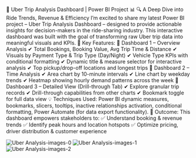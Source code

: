 🚗 Uber Trip Analysis Dashboard | Power BI Project 📊
 🔍 A Deep Dive into Ride Trends, Revenue & Efficiency
I’m excited to share my latest Power BI project – Uber Trip Analysis Dashboard – designed to provide actionable insights for decision-makers in the ride-sharing industry. This interactive dashboard was built with the goal of transforming raw Uber trip data into meaningful visuals and KPIs.
🔑 Key Features:
📌 Dashboard 1 – Overview Analysis
 ✔ Total Bookings, Booking Value, Avg Trip Time & Distance
 ✔ Visuals by Payment Type & Trip Type (Day/Night)
 ✔ Vehicle Type KPIs with conditional formatting
 ✔ Dynamic title & measure selector for interactive analysis
 ✔ Top pickup/drop-off locations and longest trips
📌 Dashboard 2 – Time Analysis
 ✔ Area chart by 10-minute intervals
 ✔ Line chart by weekday trends
 ✔ Heatmap showing hourly demand patterns across the week
📌 Dashboard 3 – Detailed View (Drill-through Tab)
 ✔ Explore granular trip records
 ✔ Drill-through capabilities from other charts
 ✔ Bookmark toggle for full data view
💡 Techniques Used:
 Power BI dynamic measures, bookmarks, slicers, tooltips, inactive relationships activation, conditional formatting, Power Automate (for data export functionality).
🎯 Outcome:
 This dashboard empowers stakeholders to:
 ✅ Understand booking & revenue trends
 ✅ Identify peak hours and location hotspots
 ✅ Optimize pricing, driver distribution & customer experience

![Uber Analysis-images-0](https://github.com/user-attachments/assets/46adfc70-df15-4fc8-b9ab-ada3c34be429)
![Uber Analysis-images-1](https://github.com/user-attachments/assets/5e1cd393-bad1-49ff-9081-87bbcaa49fd6)
![Uber Analysis-images-2](https://github.com/user-attachments/assets/e6ad4109-099e-4f60-a8c4-69790d14e196)
